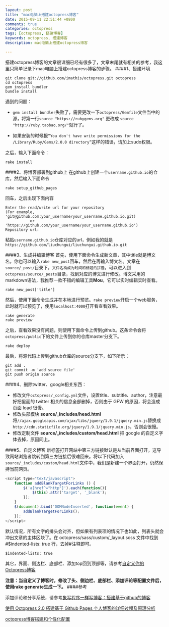 ```yaml
---
layout: post
title: "mac电脑上搭建octopress博客"
date: 2015-09-11 22:51:44 +0800
comments: true
categories: octopress
tags: [octopress, 搭建博客]
keywords: octopress, 搭建博客
description: mac电脑上搭建octopress博客

---
```


搭建octopress博客的文章很详细已经有很多了，文章末尾就有相关的参考，我这里只简单记录下mac电脑上搭建octopress博客的步骤。
####1、搭建环境
```
git clone git://github.com/imathis/octopress.git octopress
cd octopress
gem install bundler
bundle install
```
<!-- more -->
遇到的问题：

* `gem install bundler`失败了，需要更改一下`octopress/Gemfile`文件当中的源，将第一行`source "https://rubygems.org"` 更改成 `source "http://ruby.taobao.org/"`就行了。

* 如果安装的时候报`“You don't have write permissions for the /Library/Ruby/Gems/2.0.0 directory”`这样的错误，请加上sudo权限。

之后，输入下面命令：

```
rake install
```

####2、将博客部署到github上
在github上创建一个`username.github.io`的仓库，然后输入下面命令
```
rake setup_github_pages
```
回车，之后出现下面内容

```
Enter the read/write url for your repository
(For example, 'git@github.com:your_username/your_username.github.io.git)
           or 'https://github.com/your_username/your_username.github.io')
Repository url:
```

粘贴`username.github.io`仓库对应的url，例如我的就是`https://github.com/liuchungui/liuchungui.github.io.git`

####3、生成并编辑博客
首先，使用下面命令生成新文章，其中title就是博文名，你也可以输入`rake new_post`回车，然后在再输入博文名。文章在`source/_post/`目录下，`文件名构成为时间和标题的拼音`。可以进入到`octopress/source/_posts`目录，找到对应的博文进行修改。博文采用的markdown语法，我推荐一款不错的编辑工具**Mou**，它可以实时编辑实时查看。

```
rake new_post['title']
```

然后，使用下面命令生成并在本地进行预览。`rake preview`开启一个web服务，此时就可以预览了，使用```localhost:4000```打开看查看效果。

```
rake generate
rake preview
```

之后，查看效果没有问题，则使用下面命令上传到github。这条命令会将`octopress/public`下的文件上传到你的仓库master分支下。

```
rake deploy
```

最后，将源代码上传到github仓库的source分支下，如下所示：

```
git add .
git commit -m 'add source file'
git push origin source
```


####4、删除twitter、google相关东西：

* 修改文件`octopress/_config.yml`文件，设置title、subtitle、author，注意最好把里面的 twitter 相关的信息全部删掉，否则由于 GFW 的原因，将会造成页面 load 很慢。
* 修改头部模块 **source/_includes/head.html** 将`//ajax.googleapis.com/ajax/libs/jquery/1.9.1/jquery.min.js`替换成`http://cdn.staticfile.org/jquery/1.9.1/jquery.min.js`，否则会很慢。
* 修改定制文件 **source/_includes/custom/head.html** 把 google 的自定义字体去掉，原因同上。

####5、自定义博客
新标签打开网站中第三方链接默认是从当前界面打开，这导致网站浏览者跳转到第三方链接后很难回来。将以下代码加入 `source/_includes/custom/head.html`文件中，我们是新建一个界面打开，仍然保持当前网页。

```javascript
<script type="text/javascript">
	function addBlankTargetForLinks () {
		$('a[href^="http"]').each(function(){
			$(this).attr('target', '_blank');
		});
	}
	$(document).bind('DOMNodeInserted', function(event) {
		addBlankTargetForLinks();
	});
</script>

```

默认情况，所有文字的排头会对齐，但如果有列表项的情况下也如此，列表头就会冲出文章的主体区块了。在 octopress/sass/custom/_layout.scss 文件中找到#$indented-lists: true 行，去掉#注释即可。

```
$indented-lists: true
```

其它，界面、侧边栏、底部栏、添加top回到顶部等，请参考[自定义你的Octopress博客](http://foggry.com/blog/2014/04/28/custom-your-octopress-blog/)

**注意：当自定义了博客时，修改了头、侧边栏、底部栏、添加评论等配置文件后，使用rake generate生成一下。**
####参考

添加评论和分享系统，请参考[象写程序一样写博客：搭建基于github的博客](http://blog.devtang.com/blog/2012/02/10/setup-blog-based-on-github/)

[使用 Octopress 2.0 搭建基于 Github Pages 个人博客的详细过程及原理分析](http://matrixzk.github.io/blog/20141020/octopress-setup-and-analysis/#section)

[octopress博客搭建和个性化配置](http://www.jianshu.com/p/0ac2ac1a8e45)
